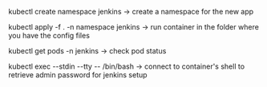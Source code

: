 kubectl create namespace jenkins -> create a namespace for the new app

kubectl apply -f . -n namespace jenkins -> run container in the folder where you have the config files

kubectl get pods -n jenkins -> check pod status

kubectl exec --stdin --tty <POD-NAME> -- /bin/bash -> connect to container's shell to retrieve admin password for jenkins setup
